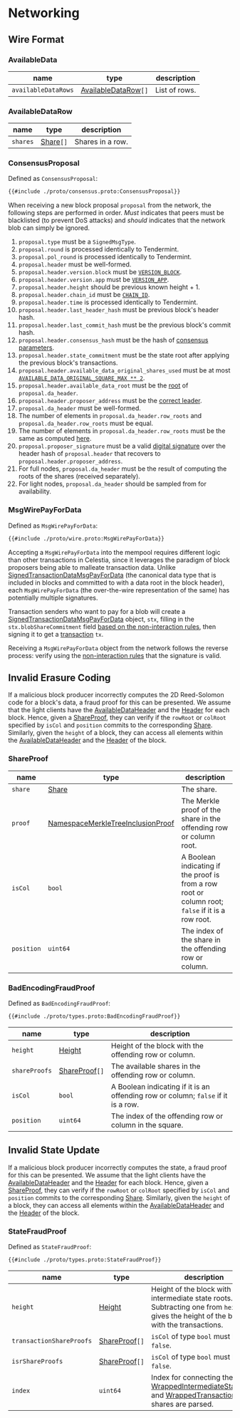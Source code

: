 # Networking

<!-- toc -->

## Wire Format

### AvailableData

| name                | type                                      | description   |
|---------------------|-------------------------------------------|---------------|
| `availableDataRows` | [AvailableDataRow](#availabledatarow)`[]` | List of rows. |

### AvailableDataRow

| name     | type                                    | description      |
|----------|-----------------------------------------|------------------|
| `shares` | [Share](./data_structures.md#share)`[]` | Shares in a row. |

### ConsensusProposal

Defined as `ConsensusProposal`:

```protobuf
{{#include ./proto/consensus.proto:ConsensusProposal}}
```

When receiving a new block proposal `proposal` from the network, the following steps are performed in order. _Must_ indicates that peers must be blacklisted (to prevent DoS attacks) and _should_ indicates that the network blob can simply be ignored.

1. `proposal.type` must be a `SignedMsgType`.
1. `proposal.round` is processed identically to Tendermint.
1. `proposal.pol_round` is processed identically to Tendermint.
1. `proposal.header` must be well-formed.
1. `proposal.header.version.block` must be [`VERSION_BLOCK`](./consensus.md#constants).
1. `proposal.header.version.app` must be [`VERSION_APP`](./consensus.md#constants).
1. `proposal.header.height` should be previous known height + 1.
1. `proposal.header.chain_id` must be [`CHAIN_ID`](./consensus.md#constants).
1. `proposal.header.time` is processed identically to Tendermint.
1. `proposal.header.last_header_hash` must be previous block's header hash.
1. `proposal.header.last_commit_hash` must be the previous block's commit hash.
1. `proposal.header.consensus_hash` must be the hash of [consensus parameters](./data_structures.md#header).
1. `proposal.header.state_commitment` must be the state root after applying the previous block's transactions.
1. `proposal.header.available_data_original_shares_used` must be at most [`AVAILABLE_DATA_ORIGINAL_SQUARE_MAX ** 2`](./consensus.md#constants).
1. `proposal.header.available_data_root` must be the [root](./data_structures.md#availabledataheader) of `proposal.da_header`.
1. `proposal.header.proposer_address` must be the [correct leader](./consensus.md#leader-selection).
1. `proposal.da_header` must be well-formed.
1. The number of elements in `proposal.da_header.row_roots` and `proposal.da_header.row_roots` must be equal.
1. The number of elements in `proposal.da_header.row_roots` must be the same as computed [here](./data_structures.md#header).
1. `proposal.proposer_signature` must be a valid [digital signature](./data_structures.md#public-key-cryptography) over the header hash of `proposal.header` that recovers to `proposal.header.proposer_address`.
1. For full nodes, `proposal.da_header` must be the result of computing the roots of the shares (received separately).
1. For light nodes, `proposal.da_header` should be sampled from for availability.

### MsgWirePayForData

Defined as `MsgWirePayForData`:

```protobuf
{{#include ./proto/wire.proto:MsgWirePayForData}}
```

Accepting a `MsgWirePayForData` into the mempool requires different logic than other transactions in Celestia, since it leverages the paradigm of block proposers being able to malleate transaction data. Unlike [SignedTransactionDataMsgPayForData](./data_structures.md#signedtransactiondatamsgpayfordata) (the canonical data type that is included in blocks and committed to with a data root in the block header), each `MsgWirePayForData` (the over-the-wire representation of the same) has potentially multiple signatures.

Transaction senders who want to pay for a blob will create a [SignedTransactionDataMsgPayForData](./data_structures.md#signedtransactiondatamsgpayfordata) object, `stx`, filling in the `stx.blobShareCommitment` field [based on the non-interaction rules](../specs/data_square_layout.md#non-interaction-rules), then signing it to get a [transaction](./data_structures.md#transaction) `tx`.

Receiving a `MsgWirePayForData` object from the network follows the reverse process: verify using the [non-interaction rules](../specs/data_square_layout.md#non-interaction-rules) that the signature is valid.

## Invalid Erasure Coding

If a malicious block producer incorrectly computes the 2D Reed-Solomon code for a block's data, a fraud proof for this can be presented. We assume that the light clients have the [AvailableDataHeader](./data_structures.md#availabledataheader) and the [Header](./data_structures.md#header) for each block. Hence, given a [ShareProof](#shareproof), they can verify if the `rowRoot` or `colRoot` specified by `isCol` and `position` commits to the corresponding [Share](./data_structures.md#share). Similarly, given the `height` of a block, they can access all elements within the [AvailableDataHeader](./data_structures.md#availabledataheader) and the [Header](./data_structures.md#header) of the block.

### ShareProof

| name       | type                                                                                        | description                                                                                       |
|------------|---------------------------------------------------------------------------------------------|---------------------------------------------------------------------------------------------------|
| `share`    | [Share](./data_structures.md#share)                                                         | The share.                                                                                        |
| `proof`    | [NamespaceMerkleTreeInclusionProof](./data_structures.md#namespacemerkletreeinclusionproof) | The Merkle proof of the share in the offending row or column root.                                |
| `isCol`    | `bool`                                                                                      | A Boolean indicating if the proof is from a row root or column root; `false` if it is a row root. |
| `position` | `uint64`                                                                                    | The index of the share in the offending row or column.                                            |

### BadEncodingFraudProof

Defined as `BadEncodingFraudProof`:

```protobuf
{{#include ./proto/types.proto:BadEncodingFraudProof}}
```

| name          | type                                        | description                                                                       |
|---------------|---------------------------------------------|-----------------------------------------------------------------------------------|
| `height`      | [Height](./data_structures.md#type-aliases) | Height of the block with the offending row or column.                             |
| `shareProofs` | [ShareProof](#shareproof)`[]`               | The available shares in the offending row or column.                              |
| `isCol`       | `bool`                                      | A Boolean indicating if it is an offending row or column; `false` if it is a row. |
| `position`    | `uint64`                                    | The index of the offending row or column in the square.                           |

## Invalid State Update

If a malicious block producer incorrectly computes the state, a fraud proof for this can be presented. We assume that the light clients have the [AvailableDataHeader](./data_structures.md#availabledataheader) and the [Header](./data_structures.md#header) for each block. Hence, given a [ShareProof](#shareproof), they can verify if the `rowRoot` or `colRoot` specified by `isCol` and `position` commits to the corresponding [Share](./data_structures.md#share). Similarly, given the `height` of a block, they can access all elements within the [AvailableDataHeader](./data_structures.md#availabledataheader) and the [Header](./data_structures.md#header) of the block.

### StateFraudProof

Defined as `StateFraudProof`:

```protobuf
{{#include ./proto/types.proto:StateFraudProof}}
```

| name                        | type                                                                                      | description                                                                                                                                                                                           |
|-----------------------------|-------------------------------------------------------------------------------------------|-------------------------------------------------------------------------------------------------------------------------------------------------------------------------------------------------------|
| `height`                    | [Height](./data_structures.md#type-aliases)                                               | Height of the block with the intermediate state roots. Subtracting one from `height` gives the height of the block with the transactions.                                                             |
| `transactionShareProofs`    | [ShareProof](#shareproof)`[]`                                                             | `isCol` of type `bool` must be `false`.                                                                                                                                                               |
| `isrShareProofs`            | [ShareProof](#shareproof)`[]`                                                             | `isCol` of type `bool` must be `false`.                                                                                                                                                               |
| `index`                     | `uint64`                                                                                  | Index for connecting the [WrappedIntermediateStateRoot](./data_structures.md#wrappedintermediatestateroot) and [WrappedTransaction](./data_structures.md#wrappedtransaction) after shares are parsed. |
